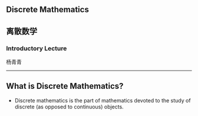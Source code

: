 
## Discrete Mathematics
## 离散数学
### Introductory Lecture
杨青青

---

## What is Discrete Mathematics?
- Discrete mathematics is the part of mathematics devoted to the study of <span
  class="fragment highlight-blue">discrete</span> (as opposed to <span
  class="fragment highlight-red">continuous</span>)
  objects.
